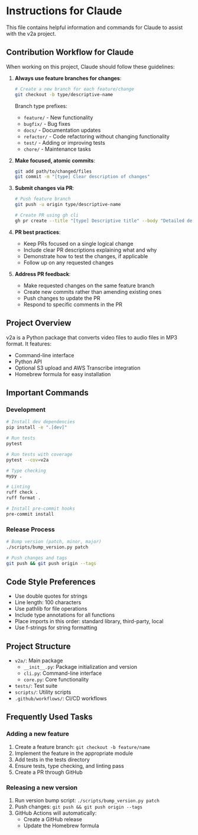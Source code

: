 # Instructions for Claude

This file contains helpful information and commands for Claude to assist with the v2a project.

## Contribution Workflow for Claude

When working on this project, Claude should follow these guidelines:

1. **Always use feature branches for changes**:
   ```bash
   # Create a new branch for each feature/change
   git checkout -b type/descriptive-name
   ```
   
   Branch type prefixes:
   - `feature/` - New functionality
   - `bugfix/` - Bug fixes
   - `docs/` - Documentation updates
   - `refactor/` - Code refactoring without changing functionality
   - `test/` - Adding or improving tests
   - `chore/` - Maintenance tasks

2. **Make focused, atomic commits**:
   ```bash
   git add path/to/changed/files
   git commit -m "[type] Clear description of changes"
   ```

3. **Submit changes via PR**:
   ```bash
   # Push feature branch
   git push -u origin type/descriptive-name
   
   # Create PR using gh cli
   gh pr create --title "[type] Descriptive title" --body "Detailed description"
   ```

4. **PR best practices**:
   - Keep PRs focused on a single logical change
   - Include clear PR descriptions explaining what and why
   - Demonstrate how to test the changes, if applicable
   - Follow up on any requested changes

5. **Address PR feedback**:
   - Make requested changes on the same feature branch
   - Create new commits rather than amending existing ones
   - Push changes to update the PR
   - Respond to specific comments in the PR

## Project Overview
v2a is a Python package that converts video files to audio files in MP3 format. It features:
- Command-line interface
- Python API
- Optional S3 upload and AWS Transcribe integration
- Homebrew formula for easy installation

## Important Commands

### Development

```bash
# Install dev dependencies
pip install -e ".[dev]"

# Run tests
pytest

# Run tests with coverage
pytest --cov=v2a

# Type checking
mypy .

# Linting
ruff check .
ruff format .

# Install pre-commit hooks
pre-commit install
```

### Release Process

```bash
# Bump version (patch, minor, major)
./scripts/bump_version.py patch

# Push changes and tags
git push && git push origin --tags
```

## Code Style Preferences

- Use double quotes for strings
- Line length: 100 characters
- Use pathlib for file operations
- Include type annotations for all functions
- Place imports in this order: standard library, third-party, local
- Use f-strings for string formatting

## Project Structure

- `v2a/`: Main package
  - `__init__.py`: Package initialization and version
  - `cli.py`: Command-line interface
  - `core.py`: Core functionality
- `tests/`: Test suite
- `scripts/`: Utility scripts
- `.github/workflows/`: CI/CD workflows

## Frequently Used Tasks

### Adding a new feature

1. Create a feature branch: `git checkout -b feature/name`
2. Implement the feature in the appropriate module
3. Add tests in the tests directory
4. Ensure tests, type checking, and linting pass
5. Create a PR through GitHub

### Releasing a new version

1. Run version bump script: `./scripts/bump_version.py patch`
2. Push changes: `git push && git push origin --tags`
3. GitHub Actions will automatically:
   - Create a GitHub release
   - Update the Homebrew formula